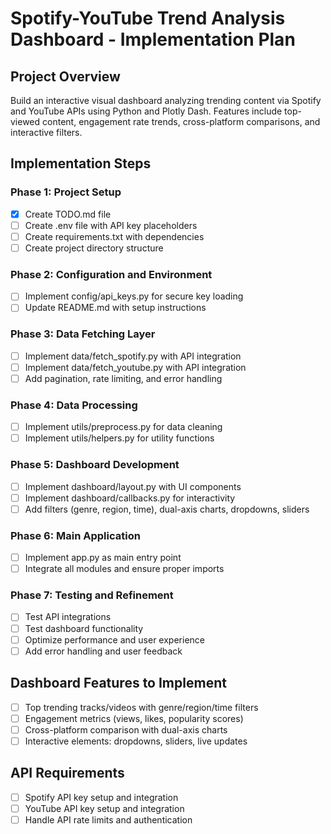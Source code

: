 # Spotify-YouTube Trend Analysis Dashboard - Implementation Plan

## Project Overview
Build an interactive visual dashboard analyzing trending content via Spotify and YouTube APIs using Python and Plotly Dash. Features include top-viewed content, engagement rate trends, cross-platform comparisons, and interactive filters.

## Implementation Steps

### Phase 1: Project Setup
- [x] Create TODO.md file
- [ ] Create .env file with API key placeholders
- [ ] Create requirements.txt with dependencies
- [ ] Create project directory structure

### Phase 2: Configuration and Environment
- [ ] Implement config/api_keys.py for secure key loading
- [ ] Update README.md with setup instructions

### Phase 3: Data Fetching Layer
- [ ] Implement data/fetch_spotify.py with API integration
- [ ] Implement data/fetch_youtube.py with API integration
- [ ] Add pagination, rate limiting, and error handling

### Phase 4: Data Processing
- [ ] Implement utils/preprocess.py for data cleaning
- [ ] Implement utils/helpers.py for utility functions

### Phase 5: Dashboard Development
- [ ] Implement dashboard/layout.py with UI components
- [ ] Implement dashboard/callbacks.py for interactivity
- [ ] Add filters (genre, region, time), dual-axis charts, dropdowns, sliders

### Phase 6: Main Application
- [ ] Implement app.py as main entry point
- [ ] Integrate all modules and ensure proper imports

### Phase 7: Testing and Refinement
- [ ] Test API integrations
- [ ] Test dashboard functionality
- [ ] Optimize performance and user experience
- [ ] Add error handling and user feedback

## Dashboard Features to Implement
- [ ] Top trending tracks/videos with genre/region/time filters
- [ ] Engagement metrics (views, likes, popularity scores)
- [ ] Cross-platform comparison with dual-axis charts
- [ ] Interactive elements: dropdowns, sliders, live updates

## API Requirements
- [ ] Spotify API key setup and integration
- [ ] YouTube API key setup and integration
- [ ] Handle API rate limits and authentication
